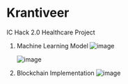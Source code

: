 # Krantiveer
IC Hack 2.0 Healthcare Project

1. Machine Learning Model
   ![image](https://github.com/SarthakIC/Krantiveer/assets/147310031/f58faf23-8477-4658-b24b-d38d98791289)

   ![image](https://github.com/SarthakIC/Krantiveer/assets/147310031/4fbd3e2f-cb1a-4a3d-92cd-aa3daf7de66c)

2. Blockchain Implementation
![image](https://github.com/TarunSaroch/Krantiveer/assets/123083325/9694db09-e546-4e2e-8d80-250bb548f69d)
